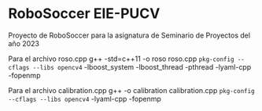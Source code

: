 # RoboSoccer EIE-PUCV
Proyecto de RoboSoccer para la asignatura de Seminario de Proyectos del año 2023

Para el archivo roso.cpp
g++ -std=c++11 -o roso roso.cpp `pkg-config --cflags --libs opencv4` -lboost_system -lboost_thread -pthread -lyaml-cpp -fopenmp

Para el archivo calibration.cpp
g++ -o calibration calibration.cpp `pkg-config --cflags --libs opencv4` -lyaml-cpp -fopenmp
